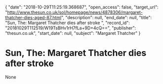 {
  "date": "2018-10-29T11:25:19.368687", 
  "open_access": false, 
  "target_url": "http://www.thesun.co.uk/sol/homepage/news/4878306/margaret-thatcher-dies-aged-87.html", 
  "description": null, 
  "end_date": null, 
  "title": "Sun, The: Margaret Thatcher dies after stroke ", 
  "record_id": "20181029T112519/W19TsBHv1rH7fLa+9D+4cQ==", 
  "publisher": "thesun.co.uk", 
  "start_date": null, 
  "subject": "Margaret Thatcher"
}

# Sun, The: Margaret Thatcher dies after stroke 

None